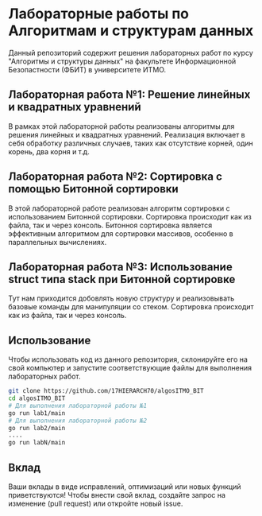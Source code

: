 # Лабораторные работы по Алгоритмам и структурам данных

Данный репозиторий содержит решения лабораторных работ по курсу "Алгоритмы и структуры данных" на факультете Информационной Безопастности (ФБИТ) в университете ИТМО.

## Лабораторная работа №1: Решение линейных и квадратных уравнений

В рамках этой лабораторной работы реализованы алгоритмы для решения линейных и квадратных уравнений. Реализация включает в себя обработку различных случаев, таких как отсутствие корней, один корень, два корня и т.д.

## Лабораторная работа №2: Сортировка с помощью Битонной сортировки

В этой лабораторной работе реализован алгоритм сортировки с использованием Битонной сортировки. Сортировка происходит как из файла, так и через консоль. Битонноя сортировка является эффективным алгоритмом для сортировки массивов, особенно в параллельных вычислениях.

## Лабораторная работа №3: Использование struct типа stack при Битонной сортировке

Тут нам приходится добовлять новую структуру и реализовывать базовые команды для манипуляции со стеком.  Сортировка происходит как из файла, так и через консоль. 

## Использование

Чтобы использовать код из данного репозитория, склонируйте его на свой компьютер и запустите соответствующие файлы для выполнения лабораторных работ.

```bash
git clone https://github.com/17HIERARCH70/algosITMO_BIT
cd algosITMO_BIT
# Для выполнения лабораторной работы №1
go run lab1/main
# Для выполнения лабораторной работы №2
go run lab2/main
....
go run labN/main
```

## Вклад

Ваши вклады в виде исправлений, оптимизаций или новых функций приветствуются! Чтобы внести свой вклад, создайте запрос на изменение (pull request) или откройте новый issue.
